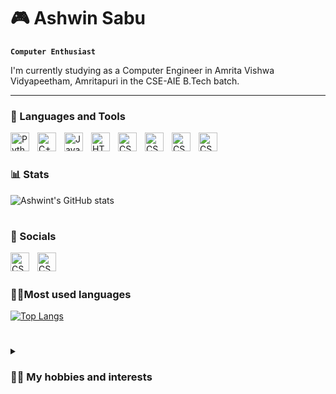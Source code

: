 # 🎮 Ashwin Sabu 
**`Computer Enthusiast`**

I'm currently studying as a Computer Engineer in Amrita Vishwa Vidyapeetham, Amritapuri in the CSE-AIE B.Tech batch.

---

### 🧰 Languages and Tools

<img align="left" alt="Python" width="30px" style="padding-right:10px;" src="https://cdn.jsdelivr.net/gh/devicons/devicon/icons/python/python-plain.svg" />
<img align="left" alt="C++" width="30px" style="padding-right:10px;" src="https://cdn.jsdelivr.net/gh/devicons/devicon/icons/cplusplus/cplusplus-line.svg" />
<img align="left" alt="Java" width="30px" style="padding-right:10px;" src="https://cdn.jsdelivr.net/gh/devicons/devicon/icons/java/java-original.svg"/>
<img align="left" alt="HTML" width="30px" style="padding-right:10px;" src="https://cdn.jsdelivr.net/gh/devicons/devicon/icons/html5/html5-plain.svg" />
<img align="left" alt="CSS" width="30px" style="padding-right:10px;" src="https://cdn.jsdelivr.net/gh/devicons/devicon/icons/css3/css3-plain.svg" />
<img align="left" alt="CSS" width="30px" style="padding-right:10px;" src="https://cdn.jsdelivr.net/gh/devicons/devicon/icons/csharp/csharp-original.svg" />
<img align="left" alt="CSS" width="30px" style="padding-right:10px;" src="https://cdn.jsdelivr.net/gh/devicons/devicon/icons/vscode/vscode-original.svg" />
<img align="left" alt="CSS" width="30px" style="padding-right:10px;" src="https://cdn.jsdelivr.net/gh/devicons/devicon/icons/github/github-original.svg" />
<br />

#

### 📊 Stats

![Ashwint's GitHub stats](https://github-readme-stats.vercel.app/api?username=CROSSTAR001&show_icons=true&theme=radical)



#

### 📲 Socials
<img align="left" alt="CSS" width="30px" style="padding-right:10px;" src="https://cdn.iconscout.com/icon/free/png-512/twitter-241-721979.png?f=avif&w=512"/>
<img align="left" alt="CSS" width="30px" style="padding-right:10px;" src="https://cdn.jsdelivr.net/gh/devicons/devicon/icons/linkedin/linkedin-original.svg"/>
<br />

#

 ### 👨‍💻Most used languages

[![Top Langs](https://github-readme-stats.vercel.app/api/top-langs/?username=CROSSTAR001)](https://github.com/cROSSTAR001/github-readme-stats)

#

<details>
<summary><h3>👨‍💻 My hobbies and interests </h3></summary>
   I read books and play video games :)
   
   Connect with me on [Twitter](https://twitter.com/cstarxyvil2k369) and
  [LinkedIn](https://www.linkedin.com/in/ashwin-sabu-31a0a0b4/) 


